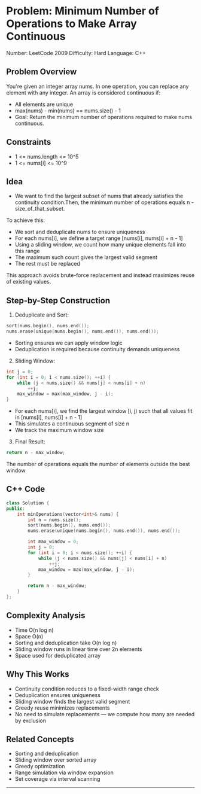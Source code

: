 # Problem: Minimum Number of Operations to Make Array Continuous
Number: LeetCode 2009
Difficulty: Hard Language: C++

## Problem Overview
You're given an integer array nums. 
In one operation, you can replace any element with any integer. An array is considered continuous if:

- All elements are unique
- max(nums) - min(nums) == nums.size() - 1
- Goal: Return the minimum number of operations required to make nums continuous.

## Constraints
- 1 <= nums.length <= 10^5
- 1 <= nums[i] <= 10^9

## Idea
- We want to find the largest subset of nums that already satisfies the continuity condition.Then, the minimum number of operations equals n - size_of_that_subset.

To achieve this:

- We sort and deduplicate nums to ensure uniqueness
- For each nums[i], we define a target range [nums[i], nums[i] + n - 1]
- Using a sliding window, we count how many unique elements fall into this range
- The maximum such count gives the largest valid segment
- The rest must be replaced

This approach avoids brute-force replacement and instead maximizes reuse of existing values.

## Step-by-Step Construction
1. Deduplicate and Sort:
```cpp
sort(nums.begin(), nums.end());
nums.erase(unique(nums.begin(), nums.end()), nums.end());
```
- Sorting ensures we can apply window logic
- Deduplication is required because continuity demands uniqueness

2. Sliding Window:
```cpp
int j = 0;
for (int i = 0; i < nums.size(); ++i) {
    while (j < nums.size() && nums[j] < nums[i] + n)
        ++j;
    max_window = max(max_window, j - i);
}
```
- For each nums[i], we find the largest window [i, j) such that all values fit in [nums[i], nums[i] + n - 1]
- This simulates a continuous segment of size n
- We track the maximum window size

3. Final Result:
```cpp
return n - max_window;
```
The number of operations equals the number of elements outside the best window

## C++ Code
```cpp
class Solution {
public:
    int minOperations(vector<int>& nums) {
        int n = nums.size();
        sort(nums.begin(), nums.end());
        nums.erase(unique(nums.begin(), nums.end()), nums.end());

        int max_window = 0;
        int j = 0;
        for (int i = 0; i < nums.size(); ++i) {
            while (j < nums.size() && nums[j] < nums[i] + n)
                ++j;
            max_window = max(max_window, j - i);
        }

        return n - max_window;
    }
};
```
## Complexity Analysis

- Time	O(n log n)
- Space	O(n)
- Sorting and deduplication take O(n log n)
- Sliding window runs in linear time over 2n elements
- Space used for deduplicated array

## Why This Works

- Continuity condition reduces to a fixed-width range check
- Deduplication ensures uniqueness
- Sliding window finds the largest valid segment
- Greedy reuse minimizes replacements
- No need to simulate replacements — we compute how many are needed by exclusion

## Related Concepts
- Sorting and deduplication
- Sliding window over sorted array
- Greedy optimization
- Range simulation via window expansion
- Set coverage via interval scanning


---
